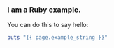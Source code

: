 ### I am a Ruby example.

You can do this to say hello:

``` ruby
puts "{{ page.example_string }}"
```
